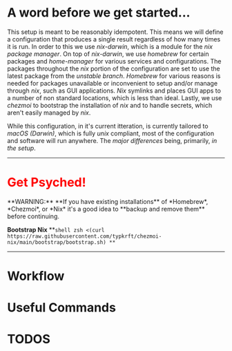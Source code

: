 # A word before we get started...

This setup is meant to be reasonably idempotent. This means we will define a configuration that produces a single result regardless of how many times it is run. In order to this we use *nix-darwin*, which is a module for the *nix package manager*. On top of *nix-darwin*, we use *homebrew* for certain packages and *home-manager* for various services and configurations. The packages throughout the *nix* portion of the configuration are set to use the latest package from the *unstable branch*. *Homebrew* for various reasons is needed for packages unavailable or inconvenient to setup and/or manage through *nix*, such as GUI applications. *Nix* symlinks and places GUI apps to a number of non standard locations, which is less than ideal. Lastly, we use *chezmoi* to bootstrap the installation of *nix* and to handle secrets, which aren't easily managed by *nix*. 

While this configuration, in it's current itteration, is currently tailored to *macOS (Darwin)*, which is fully *unix* compliant, most of the configuration and software will run anywhere. The *major differences* being, primarily, *in the setup*.

___
<h1 style='color: red;'>Get Psyched!</h1>
**WARNING:** **If you have existing installations** of *Homebrew*, *Chezmoi*, or *Nix* it's a good idea to **backup and remove them** before continuing.

**Bootstrap Nix**
**`shell
 zsh <(curl https://raw.githubusercontent.com/typkrft/chezmoi-nix/main/bootstrap/bootstrap.sh)
**`

---
# Workflow

# Useful Commands

# TODOS

